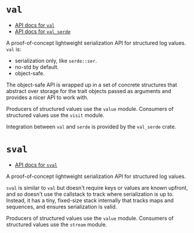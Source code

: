 # `val`

- [API docs for `val`](https://kodraus.github.io/val/val/index.html)
- [API docs for `val_serde`](https://kodraus.github.io/val/val_serde/index.html)

A proof-of-concept lightweight serialization API for structured log values. `val` is:

- serialization only, like `serde::ser`.
- no-std by default.
- object-safe.

The object-safe API is wrapped up in a set of concrete structures that abstract over storage for the trait objects passed as arguments and provides a nicer API to work with.

Producers of structured values use the `value` module. Consumers of structured values use the `visit` module.

Integration between `val` and `serde` is provided by the `val_serde` crate.

# `sval`

- [API docs for `sval`](https://kodraus.github.io/val/sval/index.html)

A proof-of-concept lightweight serialization API for structured log values.

`sval` is similar to `val` but doesn't require keys or values are known upfront, and so doesn't use the callstack to track where serialization is up to. Instead, it has a tiny, fixed-size stack internally that tracks maps and sequences, and ensures serialization is valid.

Producers of structured values use the `value` module. Consumers of structured values use the `stream` module.
